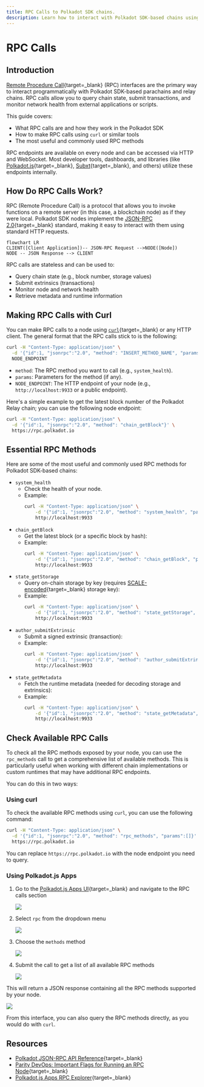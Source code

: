 ```yaml
---
title: RPC Calls to Polkadot SDK chains.
description: Learn how to interact with Polkadot SDK-based chains using RPC calls. This guide covers essential methods and usage via curl.
---
```


# RPC Calls

## Introduction

[Remote Procedure Call](https://en.wikipedia.org/wiki/Remote_procedure_call){target=\_blank} (RPC) interfaces are the primary way to interact programmatically with Polkadot SDK-based parachains and relay chains. RPC calls allow you to query chain state, submit transactions, and monitor network health from external applications or scripts.

This guide covers:

- What RPC calls are and how they work in the Polkadot SDK
- How to make RPC calls using `curl` or similar tools
- The most useful and commonly used RPC methods

RPC endpoints are available on every node and can be accessed via HTTP and WebSocket. Most developer tools, dashboards, and libraries (like [Polkadot.js](/develop/toolkit/api-libraries/polkadot-js-api){target=\_blank}, [Subxt](/develop/toolkit/api-libraries/subxt){target=\_blank}, and others) utilize these endpoints internally.

## How Do RPC Calls Work?

RPC (Remote Procedure Call) is a protocol that allows you to invoke functions on a remote server (in this case, a blockchain node) as if they were local. Polkadot SDK nodes implement the [JSON-RPC 2.0](https://www.jsonrpc.org/specification){target=\_blank} standard, making it easy to interact with them using standard HTTP requests.

```mermaid
flowchart LR
CLIENT([Client Application])-- JSON-RPC Request -->NODE([Node])
NODE -- JSON Response --> CLIENT
```

RPC calls are stateless and can be used to:

- Query chain state (e.g., block number, storage values)
- Submit extrinsics (transactions)
- Monitor node and network health
- Retrieve metadata and runtime information

## Making RPC Calls with Curl

You can make RPC calls to a node using [`curl`](https://curl.se/){target=\_blank} or any HTTP client. The general format that the RPC calls stick to is the following:

```bash
curl -H "Content-Type: application/json" \
  -d '{"id":1, "jsonrpc":"2.0", "method": "INSERT_METHOD_NAME", "params": [INSERT_PARAMS]}' \
  NODE_ENDPOINT
```

- `method`: The RPC method you want to call (e.g., `system_health`).
- `params`: Parameters for the method (if any).
- `NODE_ENDPOINT`: The HTTP endpoint of your node (e.g., `http://localhost:9933` or a public endpoint).

Here's a simple example to get the latest block number of the Polkadot Relay chain; you can use the following node endpoint:

```bash
curl -H "Content-Type: application/json" \
  -d '{"id":1, "jsonrpc":"2.0", "method": "chain_getBlock"}' \
  https://rpc.polkadot.io
```

## Essential RPC Methods

Here are some of the most useful and commonly used RPC methods for Polkadot SDK-based chains:

- `system_health`
    - Check the health of your node.
    - Example:
        ```bash
        curl -H "Content-Type: application/json" \
            -d '{"id":1, "jsonrpc":"2.0", "method": "system_health", "params":[]}' \
            http://localhost:9933
        ```
- `chain_getBlock`
    - Get the latest block (or a specific block by hash):
    - Example:
        ```bash
        curl -H "Content-Type: application/json" \
            -d '{"id":1, "jsonrpc":"2.0", "method": "chain_getBlock", "params":[]}' \
            http://localhost:9933
        ```
- `state_getStorage`
    - Query on-chain storage by key (requires [SCALE-encoded](/polkadot-protocol/parachain-basics/data-encoding){target=\_blank} storage key):
    - Example:
        ```bash
        curl -H "Content-Type: application/json" \
            -d '{"id":1, "jsonrpc":"2.0", "method": "state_getStorage", "params":["0x..."]}' \
            http://localhost:9933
        ```
- `author_submitExtrinsic`
    - Submit a signed extrinsic (transaction):
    - Example:
        ```bash
        curl -H "Content-Type: application/json" \
            -d '{"id":1, "jsonrpc":"2.0", "method": "author_submitExtrinsic", "params":["0x..."]}' \
            http://localhost:9933
        ```
- `state_getMetadata`
    - Fetch the runtime metadata (needed for decoding storage and extrinsics):
    - Example:
        ```bash
        curl -H "Content-Type: application/json" \
            -d '{"id":1, "jsonrpc":"2.0", "method": "state_getMetadata", "params":[]}' \
            http://localhost:9933
        ```

## Check Available RPC Calls

To check all the RPC methods exposed by your node, you can use the `rpc_methods` call to get a comprehensive list of available methods. This is particularly useful when working with different chain implementations or custom runtimes that may have additional RPC endpoints.

You can do this in two ways:

### Using curl

To check the available RPC methods using `curl`, you can use the following command:

```bash
curl -H "Content-Type: application/json" \
  -d '{"id":1, "jsonrpc":"2.0", "method": "rpc_methods", "params":[]}' \
  https://rpc.polkadot.io
```

You can replace `https://rpc.polkadot.io` with the node endpoint you need to query.

### Using Polkadot.js Apps

1. Go to the [Polkadot.js Apps UI](https://polkadot.js.org/apps){target=\_blank} and navigate to the RPC calls section

    ![](/images/develop/toolkit/parachains/rpc-calls/rpc-calls-01.webp)

2. Select `rpc` from the dropdown menu

    ![](/images/develop/toolkit/parachains/rpc-calls/rpc-calls-02.webp)

3. Choose the `methods` method

    ![](/images/develop/toolkit/parachains/rpc-calls/rpc-calls-03.webp)

4. Submit the call to get a list of all available RPC methods

    ![](/images/develop/toolkit/parachains/rpc-calls/rpc-calls-04.webp)

This will return a JSON response containing all the RPC methods supported by your node.

![](/images/develop/toolkit/parachains/rpc-calls/rpc-calls-05.webp)

From this interface, you can also query the RPC methods directly, as you would do with `curl`.

## Resources

- [Polkadot JSON-RPC API Reference](https://polkadot.js.org/docs/substrate/rpc/){target=\_blank}
- [Parity DevOps: Important Flags for Running an RPC Node](https://paritytech.github.io/devops-guide/guides/rpc_index.html?#important-flags-for-running-an-rpc-node){target=\_blank}
- [Polkadot.js Apps RPC Explorer](https://polkadot.js.org/apps/#/rpc){target=\_blank}
